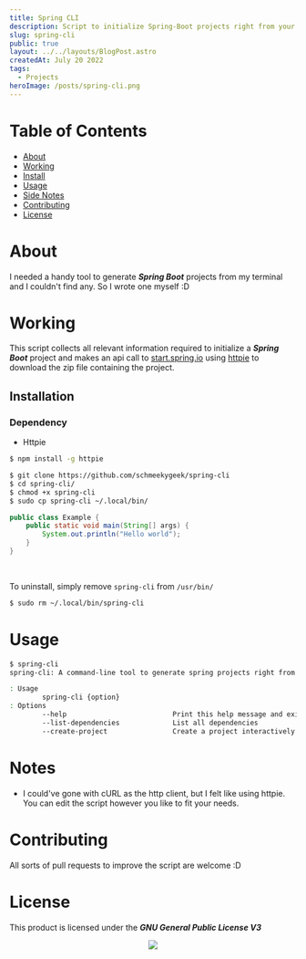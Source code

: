 ```yaml
---
title: Spring CLI
description: Script to initialize Spring-Boot projects right from your terminal
slug: spring-cli
public: true
layout: ../../layouts/BlogPost.astro
createdAt: July 20 2022
tags:
  - Projects
heroImage: /posts/spring-cli.png
---
```


# Table of Contents
- [About](#About)
- [Working](#Working)
- [Install](#Installation)
- [Usage](#Usage)
- [Side Notes](#Notes)
- [Contributing](#Contributing)
- [License](#License)

# About

I needed a handy tool to generate ***Spring Boot*** projects from my terminal and I couldn't find any. So I wrote one myself :D

# Working
This script collects all relevant information required to initialize a ***Spring Boot*** project and makes an api call to [start.spring.io](https://start.spring.io) using [httpie](https://httpie.io) to download the zip file containing the project.

## Installation
### Dependency
* Httpie
```bash
$ npm install -g httpie
```

```bash
$ git clone https://github.com/schmeekygeek/spring-cli
$ cd spring-cli/
$ chmod +x spring-cli
$ sudo cp spring-cli ~/.local/bin/
```

```java
public class Example {
    public static void main(String[] args) {
        System.out.println("Hello world");
    }
}
```

<br />

To uninstall, simply remove `spring-cli` from `/usr/bin/`
```bash
$ sudo rm ~/.local/bin/spring-cli
```

# Usage
```bash
$ spring-cli
spring-cli: A command-line tool to generate spring projects right from your terminal

: Usage
        spring-cli {option}
: Options
        --help                          Print this help message and exit
        --list-dependencies             List all dependencies
        --create-project                Create a project interactively
```

# Notes
- I could've gone with cURL as the http client, but I felt like using httpie. You can edit the script however you like to fit your needs.

# Contributing
All sorts of pull requests to improve the script are welcome :D

# License
This product is licensed under the ***GNU General Public License V3***

<p align="center"><a href="https://github.com/schmeekygeek/spring-cli/blob/main/LICENSE"><img src="https://img.shields.io/static/v1.svg?style=for-the-badge&label=License&message=GPL&logoColor=d9e0ee&colorA=302d41&colorB=c9cbff"/></a></p>
